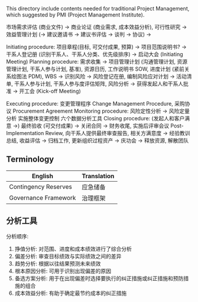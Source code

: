 
This directory include contents needed for traditional Project Management,
which suggested by PMI (Project Management Institute).


市场需求评估 (商业文件) -> 商业论证 (商业需求, 成本效益分析), 可行性研究 -> 效益管理计划 (-> 建议邀请书 -> 建议书评估 -> 谈判 -> 协议) ->

Initiating procedure:
    项目章程(目标, 可交付成果, 预算) -> 项目范围说明书? -> 干系人登记册 (识别干系人、干系人分类、优先级排序) -> 启动大会 (Initiating Meeting)
Planning procedure:
    需求收集 -> 项目管理计划 (沟通管理计划, 资源管理计划, 干系人参与计划, 基准), 资源日历, 工作说明书 SOW, 进度计划 (紧前关系绘图法 PDM), WBS -> 识别风险 -> 风险登记在册, 编制风险应对计划 -> 活动清单, 干系人参与计划, 干系人参与度评估矩阵, 风险分析 -> 获得发起人和干系人批准 -> 开工会 (Kick-off Meeting)

Executing procedure:
    变更管理程序 Change Management Procedure, 采购协议 Procurement Agreement
Monitoring procedure:
    风险定性分析 -> 风险定量分析
    实施整体变更控制
    六个数据分析工具
Closing procedure:
    (发起人和客户满意 ->) 最终验收 (可交付成果) -> 关闭合同 -> 财务收尾, 实施后评审会议 Post-Implementation Review, 向干系人提供最终审查报告, 相关方满意度 -> 经验教训总结, 收益评估 -> 归档工作, 更新组织过程资产 -> 庆功会 -> 释放资源, 解散团队


## Terminology
| English | Translation |
| --- | --- |
| Contingency Reserves | 应急储备 |
| Governance Framework | 治理框架 |


## 分析工具
分析顺序:
1. 挣值分析: 对范围、进度和成本绩效进行了综合分析
2. 偏差分析: 审查目标绩效与实际绩效之间的差异
3. 趋势分析: 根据以往结果预测未来绩效
4. 根本原因分析: 可用于识别出现偏差的原因
5. 备选方案分析: 用于在出现偏差时选择要执行的纠正措施或纠正措施和预防措施的组合
6. 成本效益分析: 有助于确定最节约成本的纠正措施
